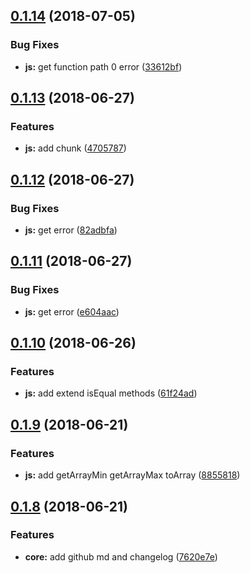 <a name="0.1.14"></a>
## [0.1.14](https://github.com/xiguaxigua/utils-lite/compare/v0.1.13...v0.1.14) (2018-07-05)


### Bug Fixes

* **js:** get function path 0 error ([33612bf](https://github.com/xiguaxigua/utils-lite/commit/33612bf))



<a name="0.1.13"></a>
## [0.1.13](https://github.com/xiguaxigua/utils-lite/compare/v0.1.12...v0.1.13) (2018-06-27)


### Features

* **js:** add chunk ([4705787](https://github.com/xiguaxigua/utils-lite/commit/4705787))



<a name="0.1.12"></a>
## [0.1.12](https://github.com/xiguaxigua/utils-lite/compare/v0.1.11...v0.1.12) (2018-06-27)


### Bug Fixes

* **js:** get error ([82adbfa](https://github.com/xiguaxigua/utils-lite/commit/82adbfa))



<a name="0.1.11"></a>
## [0.1.11](https://github.com/xiguaxigua/utils-lite/compare/v0.1.10...v0.1.11) (2018-06-27)


### Bug Fixes

* **js:** get error ([e604aac](https://github.com/xiguaxigua/utils-lite/commit/e604aac))



<a name="0.1.10"></a>
## [0.1.10](https://github.com/xiguaxigua/utils-lite/compare/v0.1.9...v0.1.10) (2018-06-26)


### Features

* **js:** add extend isEqual methods ([61f24ad](https://github.com/xiguaxigua/utils-lite/commit/61f24ad))



<a name="0.1.9"></a>
## [0.1.9](https://github.com/xiguaxigua/utils-lite/compare/v0.1.8...v0.1.9) (2018-06-21)


### Features

* **js:** add getArrayMin getArrayMax toArray ([8855818](https://github.com/xiguaxigua/utils-lite/commit/8855818))



<a name="0.1.8"></a>
## [0.1.8](https://github.com/xiguaxigua/utils-lite/compare/v0.1.7...v0.1.8) (2018-06-21)


### Features

* **core:** add github md and changelog ([7620e7e](https://github.com/xiguaxigua/utils-lite/commit/7620e7e))



